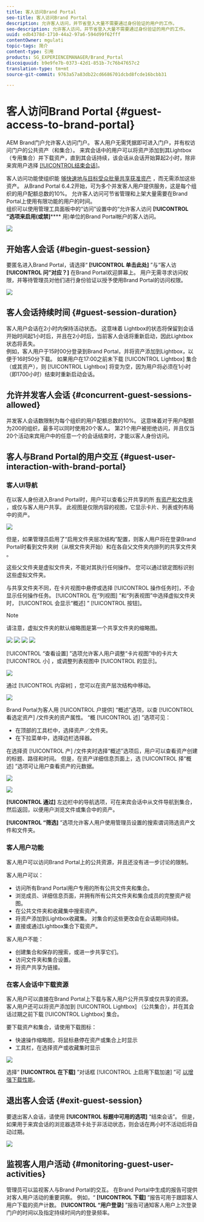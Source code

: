 ```yaml
---
title: 客人访问Brand Portal
seo-title: 客人访问Brand Portal
description: 允许客人访问，并节省登入大量不需要通过身份验证的用户的工作。
seo-description: 允许客人访问，并节省登入大量不需要通过身份验证的用户的工作。
uuid: edb4378d-1710-44a2-97a6-594d99f62fff
contentOwner: mgulati
topic-tags: 简介
content-type: 引用
products: SG_EXPERIENCEMANAGER/Brand_Portal
discoiquuid: b9e9fe7b-0373-42d1-851b-7c76b47657c2
translation-type: tm+mt
source-git-commit: 9763a57a83db22cd6686701dcbd8fcde16bcbb31

---
```



# 客人访问Brand Portal {#guest-access-to-brand-portal}

AEM Brand门户允许客人访问门户。 客人用户无需凭据即可进入门户，并有权访问门户的公共资产（和集合）。 来宾会话中的用户可以将资产添加到其Lightbox（专用集合）并下载资产，直到其会话持续，该会话从会话开始算起2小时，除非来宾用户选择 [[!UICONTROL结束会话]](#exit-guest-session)。

客人访问功能使组织能 [够快速地与目标受众批量共享获准资产](../using/brand-portal-sharing-folders.md#how-to-share-folders) ，而无需添加这些资产。 从Brand Portal 6.4.2开始，可为多个并发客人用户提供服务，这是每个组织的用户配额总数的10%。 允许客人访问可节省管理和上架大量需要在Brand Portal上使用有限功能的用户的时间。\
组织可以使用管理工具面板中的“访问”设置中的“允许客人访问 **[!UICONTROL ”选项来启用(或禁]****** 用)单位的Brand Portal帐户的客人访问。

<!--
Comment Type: annotation
Last Modified By: mgulati
Last Modified Date: 2018-08-17T10:42:59.879-0400
Removed the first para: "AEM Assets Brand Portal allows public users to enter the portal anonymously and have restricted access to the allowed public resources as guests. Organization users with guest role need not seek access and authentication from administrators."
-->

![](assets/enable-guest-access.png)

## 开始客人会话 {#begin-guest-session}

要匿名进入Brand Portal，请选择“ **[!UICONTROL 单击此处]** ”与“客人访 **[!UICONTROL 问”对应？]** 在Brand Portal欢迎屏幕上。 用户无需寻求访问权限，并等待管理员对他们进行身份验证以授予使用Brand Portal的访问权限。

![](assets/bp-login-screen.png)

## 客人会话持续时间 {#guest-session-duration}

客人用户会话在2小时内保持活动状态。 这意味着  Lightbox的状态将保留到会话开始时间起1小时后，并且在2小时后，当前客人会话将重新启动，因此Lightbox状态将丢失。\
例如，客人用户于15时00分登录到Brand Portal，并将资产添加到Lightbox，以便于16时50分下载。 如果用户在17:00之前未下载 [!UICONTROL Lightbox] 集合（或其资产），则 [!UICONTROL Lightbox] 将变为空，因为用户将必须在1小时（即1700小时）结束时重新启动会话。

## 允许并发客人会话 {#concurrent-guest-sessions-allowed}

并发客人会话数限制为每个组织的用户配额总数的10%。 这意味着对于用户配额为200的组织，最多可以同时使用20个客人。 第21个用户被拒绝访问，并且仅当20个活动来宾用户中的任意一个的会话结束时，才能以客人身份访问。

## 客人与Brand Portal的用户交互 {#guest-user-interaction-with-brand-portal}

### 客人UI导航

在以客人身份进入Brand Portal时，用户可以查看公开共享的所 [有资产和文件夹](../using/brand-portal-sharing-folders.md#sharefolders) ，或仅与客人用户共享。 此视图是仅限内容的视图，它显示卡片、列表或列布局中的资产。

![](assets/disabled-folder-hierarchy1.png)

但是，如果管理员启用了“启用文件夹层次结构”配置，则客人用户将在登录Brand Portal时看到文件夹树（从根文件夹开始）和在各自父文件夹内排列的共享文件夹 [](../using/brand-portal-general-configuration.md#main-pars-header-1621071021) 。

这些父文件夹是虚拟文件夹，不能对其执行任何操作。 您可以通过锁定图标识别这些虚拟文件夹。

与共享文件夹不同，在卡片视图中悬停或选择 [!UICONTROL 操作任务时]，不会显示任何操作任务。 [!UICONTROL 在“列视图] ”和“列表视图”中选择虚拟文件夹时， [!UICONTROL 会显示“概述] ” [!UICONTROL 按钮]。

>[!NOTE]
>
>请注意，虚拟文件夹的默认缩略图是第一个共享文件夹的缩略图。

![](assets/enabled-hierarchy1.png) ![](assets/hierarchy1-nonadmin.png) ![](assets/hierarchy-nonadmin.png) ![](assets/hierarchy2-nonadmin.png)

[!UICONTROL “查看设置] ”选项允许客人用户调整“卡片视图”中的卡片大 [!UICONTROL 小] ，或调整列表视图中 [!UICONTROL 的显示]。

![](assets/nav-guest-user.png)

通过 [!UICONTROL 内容树] ，您可以在资产层次结构中移动。

![](assets/guest-login-ui.png)

Brand Portal为客人用 [!UICONTROL 户提供] “概述”选项，以查 [!UICONTROL 看选定资产] /文件夹的资产属性。 “概 [!UICONTROL 述] ”选项可见：

* 在顶部的工具栏中，选择资产／文件夹。
* 在下拉菜单中，选择边栏选择器。

在选择资 [!UICONTROL 产] /文件夹时选择“概述”选项后，用户可以查看资产创建的标题、路径和时间。 但是，在资产详细信息页面上，选 [!UICONTROL 择“概述] ”选项可让用户查看资产的元数据。

![](assets/overview-option-1.png)

![](assets/overview-rail-selector-1.png)<br />

**[!UICONTROL 通过]** 左边栏中的导航选项，可在来宾会话中从文件导航到集合，然后返回，以便用户浏览文件或集合中的资产。

**[!UICONTROL “筛选]** ”选项允许客人用户使用管理员设置的搜索谓词筛选资产文件和文件夹。

### 客人用户功能

客人用户可以访问Brand Portal上的公共资源，并且还没有进一步讨论的限制。

客人用户可以：

* 访问所有Brand Portal用户专用的所有公共文件夹和集合。
* 浏览成员、详细信息页面，并拥有所有公共文件夹和集合成员的完整资产视图。
* 在公共文件夹和收藏集中搜索资产。
* 将资产添加到Lightbox收藏集。 对集合的这些更改会在会话期间持续。
* 直接或通过Lightbox集合下载资产。

客人用户不能：

* 创建集合和保存的搜索，或进一步共享它们。
* 访问文件夹和集合设置。
* 将资产共享为链接。

### 在客人会话中下载资源

客人用户可以直接在Brand Portal上下载与客人用户公开共享或仅共享的资源。 客人用户还可以将资产添加到 [!UICONTROL Lightbox] （公共集合），并在其会话过期之前下载 [!UICONTROL Lightbox] 集合。

要下载资产和集合，请使用下载图标：

* 快速操作缩略图，将鼠标悬停在资产或集合上时显示
* 工具栏，在选择资产或收藏集时显示

![](assets/download-on-guest.png)

选择“ **[!UICONTROL 在下载]** ”对话框 [!UICONTROL 上启用下载加速] ”可 [以增强下载性能](../using/accelerated-download.md)。

## 退出客人会话 {#exit-guest-session}

要退出客人会话，请使用 **[!UICONTROL 标题中可用的选项]** “结束会话”。 但是，如果用于来宾会话的浏览器选项卡处于非活动状态，则会话在两小时不活动后将自动过期。

![](assets/end-guest-session.png)

## 监视客人用户活动 {#monitoring-guest-user-activities}

管理员可以监视客人与Brand Portal的交互。 在Brand Portal中生成的报告可提供对客人用户活动的重要洞察。 例如，“ **[!UICONTROL 下载]** ”报告可用于跟踪客人用户下载的资产计数。 **[!UICONTROL “用户登录]** ”报告可通知客人用户上次登录门户的时间以及指定持续时间内的登录频率。
